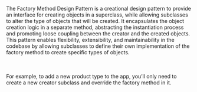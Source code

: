 The Factory Method Design Pattern is a creational design pattern to provide an interface for creating objects in a superclass, 
while allowing subclasses to alter the type of objects that will be created. 
It encapsulates the object creation logic in a separate method, 
abstracting the instantiation process and promoting loose coupling between the creator and the created objects. 
This pattern enables flexibility, extensibility, and maintainability in the codebase by allowing subclasses to define their own implementation 
of the factory method to create specific types of objects.

<br><br>
For example, to add a new product type to the app, you’ll only
need to create a new creator subclass and override the factory
method in it.
